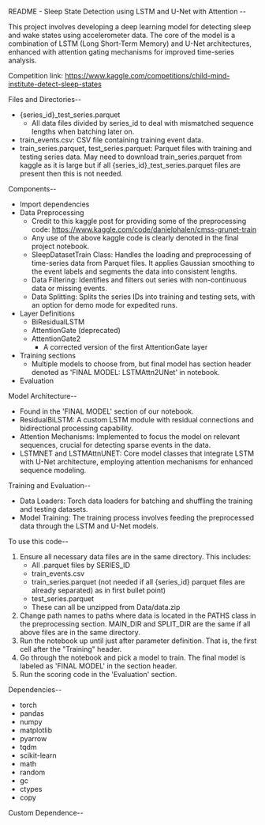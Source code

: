 README - Sleep State Detection using LSTM and U-Net with Attention --

This project involves developing a deep learning model for detecting sleep and wake states using accelerometer data. The core of the model is a combination of LSTM (Long Short-Term Memory) and U-Net architectures, enhanced with attention gating 
mechanisms for improved time-series analysis.

Competition link: https://www.kaggle.com/competitions/child-mind-institute-detect-sleep-states


Files and Directories--
- {series_id}_test_series.parquet
    - All data files divided by series_id to deal with mismatched sequence lengths when batching later on.
- train_events.csv: CSV file containing training event data.
- train_series.parquet, test_series.parquet: Parquet files with training and testing series data. May need to download train_series.parquet from kaggle as it is large but if all {series_id}_test_series.parquet files are present then this is not needed.



Components--
- Import dependencies
- Data Preprocessing
    - Credit to this kaggle post for providing some of the preprocessing code: https://www.kaggle.com/code/danielphalen/cmss-grunet-train
    - Any use of the above kaggle code is clearly denoted in the final project notebook.
    - SleepDatasetTrain Class: Handles the loading and preprocessing of time-series data from Parquet files. It applies Gaussian smoothing to the event labels and segments the data into consistent lengths.
    - Data Filtering: Identifies and filters out series with non-continuous data or missing events.
    - Data Splitting: Splits the series IDs into training and testing sets, with an option for demo mode for expedited runs.
- Layer Definitions
    - BiResidualLSTM
    - AttentionGate (deprecated)
    - AttentionGate2
        - A corrected version of the first AttentionGate layer
- Training sections
    - Multiple models to choose from, but final model has section header denoted as 'FINAL MODEL: LSTMAttn2UNet' in notebook.
- Evaluation

Model Architecture--
- Found in the 'FINAL MODEL' section of our notebook.
- ResidualBiLSTM: A custom LSTM module with residual connections and bidirectional processing capability.
- Attention Mechanisms: Implemented to focus the model on relevant sequences, crucial for detecting sparse events in the data.
- LSTMNET and LSTMAttnUNET: Core model classes that integrate LSTM with U-Net architecture, employing attention mechanisms for enhanced sequence modeling.


Training and Evaluation--
- Data Loaders: Torch data loaders for batching and shuffling the training and testing datasets.
- Model Training: The training process involves feeding the preprocessed data through the LSTM and U-Net models.


To use this code--
1) Ensure all necessary data files are in the same directory. This includes:
    - All .parquet files by SERIES_ID
    - train_events.csv
    - train_series.parquet (not needed if all {series_id} parquet files are already separated) as in first bullet point)
    - test_series.parquet
    - These can all be unzipped from Data/data.zip
2) Change path names to paths where data is located in the PATHS class in the preprocessing section. MAIN_DIR and SPLIT_DIR are the same if all above files are in the same directory.
3) Run the notebook up until just after parameter definition. That is, the first cell after the "Training" header.
4) Go through the notebook and pick a model to train. The final model is labeled as 'FINAL MODEL' in the section header.
5) Run the scoring code in the 'Evaluation' section.


Dependencies--
- torch
- pandas
- numpy
- matplotlib
- pyarrow
- tqdm
- scikit-learn
- math
- random
- gc
- ctypes
- copy


Custom Dependence--
